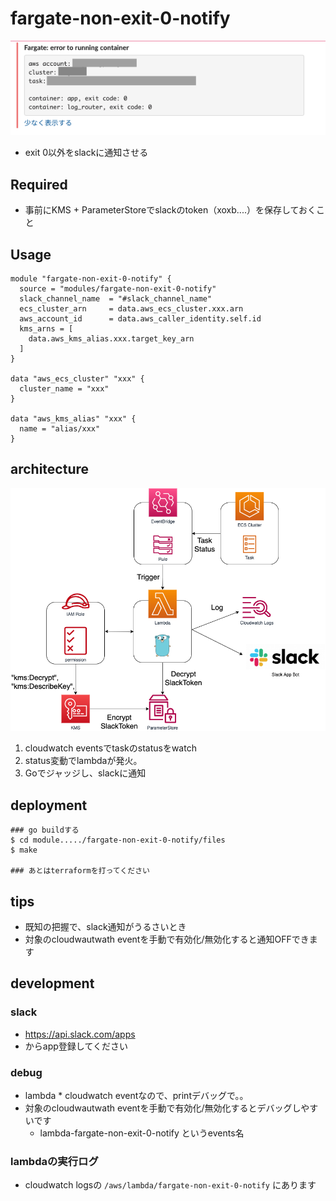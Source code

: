 # fargate-non-exit-0-notify
![](docs/fargate-non-exit-0-notify.png)

- exit 0以外をslackに通知させる

## Required
- 事前にKMS + ParameterStoreでslackのtoken（xoxb....）を保存しておくこと

## Usage
```hcl
module "fargate-non-exit-0-notify" {
  source = "modules/fargate-non-exit-0-notify"
  slack_channel_name  = "#slack_channel_name"
  ecs_cluster_arn     = data.aws_ecs_cluster.xxx.arn
  aws_account_id      = data.aws_caller_identity.self.id
  kms_arns = [
    data.aws_kms_alias.xxx.target_key_arn
  ]
}

data "aws_ecs_cluster" "xxx" {
  cluster_name = "xxx"
}

data "aws_kms_alias" "xxx" {
  name = "alias/xxx"
}
```

## architecture
![](docs/fargate-non-exit-0-notify_architecture.png)

1. cloudwatch eventsでtaskのstatusをwatch
2. status変動でlambdaが発火。
3. Goでジャッジし、slackに通知

## deployment
```shell
### go buildする
$ cd module...../fargate-non-exit-0-notify/files
$ make

### あとはterraformを打ってください
```

## tips
- 既知の把握で、slack通知がうるさいとき
- 対象のcloudwautwath eventを手動で有効化/無効化すると通知OFFできます
  
## development
### slack
- https://api.slack.com/apps
- からapp登録してください

### debug
- lambda * cloudwatch eventなので、printデバッグで。。
- 対象のcloudwautwath eventを手動で有効化/無効化するとデバッグしやすいです
    - lambda-fargate-non-exit-0-notify というevents名

### lambdaの実行ログ
- cloudwatch logsの `/aws/lambda/fargate-non-exit-0-notify` にあります
